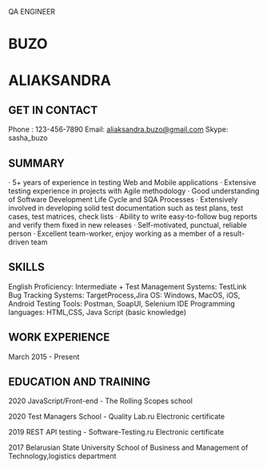 QA ENGINEER
  
# BUZO
# ALIAKSANDRA

## GET IN CONTACT
Phone : 123-456-7890
Email: aliaksandra.buzo@gmail.com
Skype: sasha_buzo

## SUMMARY

· 5+ years of experience in testing Web and Mobile applications
· Extensive testing experience in projects with Agile methodology
· Good understanding of Software Development Life Cycle and SQA Processes
· Extensively involved in developing solid test documentation such as test plans, test cases, test matrices, check lists
· Ability to write easy-to-follow bug reports and verify them fixed in new releases
· Self-motivated, punctual, reliable person
· Excellent team-worker, enjoy working as a member of a result-driven team


## SKILLS

English Proficiency: Intermediate +
Test Management Systems: TestLink
Bug Tracking Systems: TargetProcess,Jira
OS: Windows, MacOS, iOS, Android
Testing Tools: Postman, SoapUI, Selenium IDE
Programming languages: HTML,CSS, Java Script (basic knowledge)


## WORK EXPERIENCE

March 2015 - Present


## EDUCATION AND TRAINING

2020  JavaScript/Front-end - The Rolling Scopes school

2020  Test Managers School - Quality Lab.ru
      Electronic certificate

2019  REST API testing - Software-Testing.ru
      Electronic certificate

2017 Belarusian State University
     School of Business and Management of Technology,logistics department
